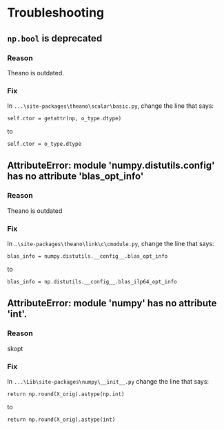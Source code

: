 # Troubleshooting

## `np.bool` is deprecated

### Reason

Theano is outdated.

### Fix

In `...\site-packages\theano\scalar\basic.py`, change the line that says:

```
self.ctor = getattr(np, o_type.dtype)
```

to

```
self.ctor = o_type.dtype
```

## AttributeError: module 'numpy.distutils.__config__' has no attribute 'blas_opt_info'

### Reason

Theano is outdated

### Fix

In ..`\site-packages\theano\link\c\cmodule.py`, change the line that says:

```
blas_info = numpy.distutils.__config__.blas_opt_info
```

to

```
blas_info = np.distutils.__config__.blas_ilp64_opt_info
```

## AttributeError: module 'numpy' has no attribute 'int'.

### Reason

skopt

### Fix

In `...\Lib\site-packages\numpy\__init__.py` change the line that says:

```
return np.round(X_orig).astype(np.int)
```

to

```
return np.round(X_orig).astype(int)

```
